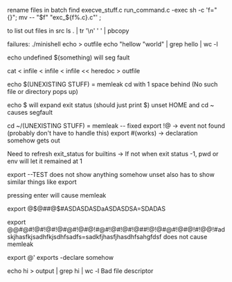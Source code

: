 rename files in batch
find execve_stuff.c run_command.c -exec sh -c 'f="{}"; mv -- "$f" "exc_${f%.c}.c"' \;

to list out files in src
ls . | tr '\n' ' ' | pbcopy

failures:
./minishell
echo > outfile
echo "hellow "world" | grep hello | wc -l

echo undefined $(something) will seg fault

cat < infile < infile < infile << heredoc > outfile

echo $(UNEXISTING STUFF) = memleak
cd with 1 space behind (No such file or directory pops up)

echo $ will expand exit status (should just print $)
unset HOME and cd ~ causes segfault

cd ~/(UNEXISTING STUFF) = memleak -- fixed
export !@ -> event not found (probably don't have to handle this)
export #(works) -> declaration somehow gets out


Need to refresh exit_status for builtins
-> If not when exit status -1, pwd or env will let it remained at 1

export --TEST does not show anything somehow
unset also has to show similar things like export

pressing enter will cause memleak

export @$@##@$#ASDASDASDaASDASDSA=SDADAS

export @@#@#!@#!@#!@#@#!@#@!#@#!@#!@#!@##!@!@#@#!@#@!#!@@!#adskjhasfkjsadhfkjsdhfsadfs=sadkfjhasfjhasdhfsahgfdsf
does not cause memleak

export @' exports -declare somehow


echo hi > output | grep hi | wc -l
Bad file descriptor
